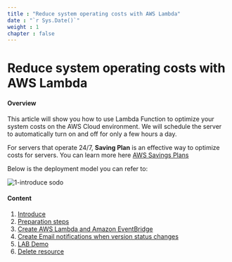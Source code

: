 ```yaml
---
title : "Reduce system operating costs with AWS Lambda"
date : "`r Sys.Date()`"
weight : 1
chapter : false
---
```


# Reduce system operating costs with AWS Lambda

#### Overview

This article will show you how to use Lambda Function to optimize your system costs on the AWS Cloud environment. We will schedule the server to automatically turn on and off for only a few hours a day.

For servers that operate 24/7, **Saving Plan** is an effective way to optimize costs for servers. You can learn more here [AWS Savings Plans](https://docs.aws.amazon.com/savingsplans/latest/userguide/what-is-savings-plans.html)

Below is the deployment model you can refer to:

   ![1-introduce sodo](/aws-fcj-workshop01/images/1-introduce/Workshop01-Introduce.png?width=70pc)

#### Content
1. [Introduce](1-introduce/)
2. [Preparation steps](2-createVPC-EC2/)
3. [Create AWS Lambda and Amazon EventBridge](3-createLambdaStartStop/)
4. [Create Email notifications when version status changes](4-createIAM-SES/)
5. [LAB Demo](5-combineTogether/)
6. [Delete resource](6-delete/)